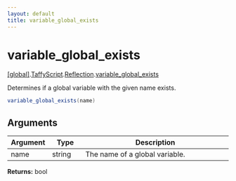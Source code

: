```yaml
---
layout: default
title: variable_global_exists
---
```


# variable_global_exists

[\[global\]]({{site.baseurl}}/docs/).[TaffyScript]({{site.baseurl}}/docs/TaffyScript/).[Reflection]({{site.baseurl}}/docs/TaffyScript/Reflection/).[variable_global_exists]({{site.baseurl}}/docs/TaffyScript/Reflection/variable_global_exists/)

Determines if a global variable with the given name exists.

```cs
variable_global_exists(name)
```

## Arguments

<table>
  <col width="15%">
  <col width="15%">
  <thead>
    <tr>
      <th>Argument</th>
      <th>Type</th>
      <th>Description</th>
    </tr>
  </thead>
  <tbody>
    <tr>
      <td>name</td>
      <td>string</td>
      <td>The name of a global variable.</td>
    </tr>
  </tbody>
</table>

**Returns:** bool
